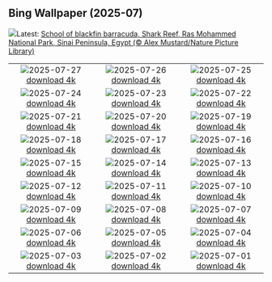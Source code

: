 ## Bing Wallpaper (2025-07)
![](https://www.bing.com/th?id=OHR.BlackfinBarracuda_EN-CA3621644676_UHD.jpg&w=1000)Latest: [School of blackfin barracuda, Shark Reef, Ras Mohammed National Park, Sinai Peninsula, Egypt (© Alex Mustard/Nature Picture Library)](https://www.bing.com/th?id=OHR.BlackfinBarracuda_EN-CA3621644676_UHD.jpg)

|      |      |      |
| :----: | :----: | :----: |
|![](https://www.bing.com/th?id=OHR.MangroveTwilight_EN-CA3445258233_UHD.jpg&pid=hp&w=384&h=216&rs=1&c=4)2025-07-27 [download 4k](https://www.bing.com/th?id=OHR.MangroveTwilight_EN-CA3445258233_UHD.jpg)|![](https://www.bing.com/th?id=OHR.LasPalmas_EN-CA3268304328_UHD.jpg&pid=hp&w=384&h=216&rs=1&c=4)2025-07-26 [download 4k](https://www.bing.com/th?id=OHR.LasPalmas_EN-CA3268304328_UHD.jpg)|![](https://www.bing.com/th?id=OHR.AshyWoodswallow_EN-CA5890367905_UHD.jpg&pid=hp&w=384&h=216&rs=1&c=4)2025-07-25 [download 4k](https://www.bing.com/th?id=OHR.AshyWoodswallow_EN-CA5890367905_UHD.jpg)|
|![](https://www.bing.com/th?id=OHR.VaticanCity_EN-CA5754198361_UHD.jpg&pid=hp&w=384&h=216&rs=1&c=4)2025-07-24 [download 4k](https://www.bing.com/th?id=OHR.VaticanCity_EN-CA5754198361_UHD.jpg)|![](https://www.bing.com/th?id=OHR.BadlandsSunset_EN-CA5588224292_UHD.jpg&pid=hp&w=384&h=216&rs=1&c=4)2025-07-23 [download 4k](https://www.bing.com/th?id=OHR.BadlandsSunset_EN-CA5588224292_UHD.jpg)|![](https://www.bing.com/th?id=OHR.AcroporaReef_EN-CA5414923469_UHD.jpg&pid=hp&w=384&h=216&rs=1&c=4)2025-07-22 [download 4k](https://www.bing.com/th?id=OHR.AcroporaReef_EN-CA5414923469_UHD.jpg)|
|![](https://www.bing.com/th?id=OHR.BigMoon_EN-CA7425798401_UHD.jpg&pid=hp&w=384&h=216&rs=1&c=4)2025-07-21 [download 4k](https://www.bing.com/th?id=OHR.BigMoon_EN-CA7425798401_UHD.jpg)|![](https://www.bing.com/th?id=OHR.SimcoeLighthouse_EN-CA4989806848_UHD.jpg&pid=hp&w=384&h=216&rs=1&c=4)2025-07-20 [download 4k](https://www.bing.com/th?id=OHR.SimcoeLighthouse_EN-CA4989806848_UHD.jpg)|![](https://www.bing.com/th?id=OHR.OroseiSardegna_EN-CA6517988362_UHD.jpg&pid=hp&w=384&h=216&rs=1&c=4)2025-07-19 [download 4k](https://www.bing.com/th?id=OHR.OroseiSardegna_EN-CA6517988362_UHD.jpg)|
|![](https://www.bing.com/th?id=OHR.FranceLavender_EN-CA4651592826_UHD.jpg&pid=hp&w=384&h=216&rs=1&c=4)2025-07-18 [download 4k](https://www.bing.com/th?id=OHR.FranceLavender_EN-CA4651592826_UHD.jpg)|![](https://www.bing.com/th?id=OHR.TemplePhilae_EN-CA4518943728_UHD.jpg&pid=hp&w=384&h=216&rs=1&c=4)2025-07-17 [download 4k](https://www.bing.com/th?id=OHR.TemplePhilae_EN-CA4518943728_UHD.jpg)|![](https://www.bing.com/th?id=OHR.PerseidsPine_EN-CA4357451689_UHD.jpg&pid=hp&w=384&h=216&rs=1&c=4)2025-07-16 [download 4k](https://www.bing.com/th?id=OHR.PerseidsPine_EN-CA4357451689_UHD.jpg)|
|![](https://www.bing.com/th?id=OHR.YoungShark_EN-CA4182495058_UHD.jpg&pid=hp&w=384&h=216&rs=1&c=4)2025-07-15 [download 4k](https://www.bing.com/th?id=OHR.YoungShark_EN-CA4182495058_UHD.jpg)|![](https://www.bing.com/th?id=OHR.BasaltColumns_EN-CA4039785638_UHD.jpg&pid=hp&w=384&h=216&rs=1&c=4)2025-07-14 [download 4k](https://www.bing.com/th?id=OHR.BasaltColumns_EN-CA4039785638_UHD.jpg)|![](https://www.bing.com/th?id=OHR.ThomsonGazelle_EN-CA9696742012_UHD.jpg&pid=hp&w=384&h=216&rs=1&c=4)2025-07-13 [download 4k](https://www.bing.com/th?id=OHR.ThomsonGazelle_EN-CA9696742012_UHD.jpg)|
|![](https://www.bing.com/th?id=OHR.TokyoSunrise_EN-CA3623900157_UHD.jpg&pid=hp&w=384&h=216&rs=1&c=4)2025-07-12 [download 4k](https://www.bing.com/th?id=OHR.TokyoSunrise_EN-CA3623900157_UHD.jpg)|![](https://www.bing.com/th?id=OHR.BahamaBlues_EN-CA4070961234_UHD.jpg&pid=hp&w=384&h=216&rs=1&c=4)2025-07-11 [download 4k](https://www.bing.com/th?id=OHR.BahamaBlues_EN-CA4070961234_UHD.jpg)|![](https://www.bing.com/th?id=OHR.ConstitucionStation_EN-CA3916160090_UHD.jpg&pid=hp&w=384&h=216&rs=1&c=4)2025-07-10 [download 4k](https://www.bing.com/th?id=OHR.ConstitucionStation_EN-CA3916160090_UHD.jpg)|
|![](https://www.bing.com/th?id=OHR.SecedaPeak_EN-CA3724854798_UHD.jpg&pid=hp&w=384&h=216&rs=1&c=4)2025-07-09 [download 4k](https://www.bing.com/th?id=OHR.SecedaPeak_EN-CA3724854798_UHD.jpg)|![](https://www.bing.com/th?id=OHR.ShetlandGannets_EN-CA3506391267_UHD.jpg&pid=hp&w=384&h=216&rs=1&c=4)2025-07-08 [download 4k](https://www.bing.com/th?id=OHR.ShetlandGannets_EN-CA3506391267_UHD.jpg)|![](https://www.bing.com/th?id=OHR.MesquiteFlats_EN-CA9795288492_UHD.jpg&pid=hp&w=384&h=216&rs=1&c=4)2025-07-07 [download 4k](https://www.bing.com/th?id=OHR.MesquiteFlats_EN-CA9795288492_UHD.jpg)|
|![](https://www.bing.com/th?id=OHR.TourCyclists_EN-CA3150414596_UHD.jpg&pid=hp&w=384&h=216&rs=1&c=4)2025-07-06 [download 4k](https://www.bing.com/th?id=OHR.TourCyclists_EN-CA3150414596_UHD.jpg)|![](https://www.bing.com/th?id=OHR.EchinaceaButterfly_EN-CA7402334180_UHD.jpg&pid=hp&w=384&h=216&rs=1&c=4)2025-07-05 [download 4k](https://www.bing.com/th?id=OHR.EchinaceaButterfly_EN-CA7402334180_UHD.jpg)|![](https://www.bing.com/th?id=OHR.RainbowRiver_EN-CA2699490403_UHD.jpg&pid=hp&w=384&h=216&rs=1&c=4)2025-07-04 [download 4k](https://www.bing.com/th?id=OHR.RainbowRiver_EN-CA2699490403_UHD.jpg)|
|![](https://www.bing.com/th?id=OHR.MaroonClownfish_EN-CA2519665800_UHD.jpg&pid=hp&w=384&h=216&rs=1&c=4)2025-07-03 [download 4k](https://www.bing.com/th?id=OHR.MaroonClownfish_EN-CA2519665800_UHD.jpg)|![](https://www.bing.com/th?id=OHR.Canada25Day_EN-CA2287928069_UHD.jpg&pid=hp&w=384&h=216&rs=1&c=4)2025-07-02 [download 4k](https://www.bing.com/th?id=OHR.Canada25Day_EN-CA2287928069_UHD.jpg)|![](https://www.bing.com/th?id=OHR.WolfeCrater_EN-CA2112068700_UHD.jpg&pid=hp&w=384&h=216&rs=1&c=4)2025-07-01 [download 4k](https://www.bing.com/th?id=OHR.WolfeCrater_EN-CA2112068700_UHD.jpg)|

